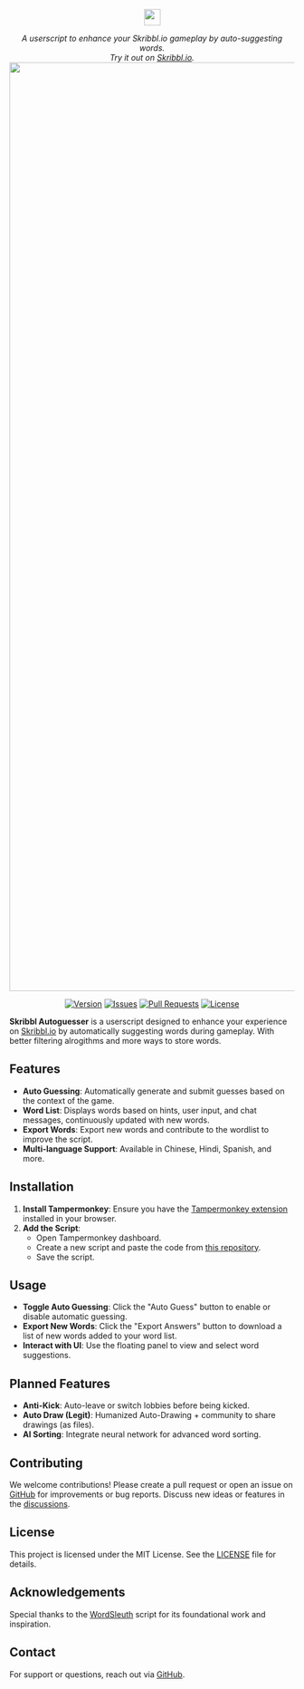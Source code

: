 <p align="center">
  <img src="https://www.google.com/s2/favicons?sz=64&domain=skribbl.io" height="29" />
</p>
<p align="center">
  <i>A userscript to enhance your Skribbl.io gameplay by auto-suggesting words.<br/>Try it out on <a href="https://www.skribbl.io">Skribbl.io</a>.</i>
  <br/>
  <img width="1640" alt="screenshot" src="https://user-images.githubusercontent.com/31465/34380645-bd67f474-eb0b-11e7-8d03-0151c1730654.png">
</p>
<p align="center">
  <a href="https://github.com/zkisaboss/reorderedwordlist" rel="nofollow"><img src="https://img.shields.io/badge/version-1.0-blue.svg" alt="Version"></a>
  <a href="https://github.com/zkisaboss/reorderedwordlist/issues" rel="nofollow"><img src="https://img.shields.io/github/issues/zkisaboss/reorderedwordlist" alt="Issues"></a>
  <a href="https://github.com/zkisaboss/reorderedwordlist/pulls" rel="nofollow"><img src="https://img.shields.io/github/issues-pr/zkisaboss/reorderedwordlist" alt="Pull Requests"></a>
  <a href="https://github.com/zkisaboss/reorderedwordlist/blob/main/LICENSE" rel="nofollow"><img src="https://img.shields.io/github/license/zkisaboss/reorderedwordlist" alt="License"></a>
</p>

**Skribbl Autoguesser** is a userscript designed to enhance your experience on [Skribbl.io](https://www.skribbl.io/) by automatically suggesting words during gameplay. With better filtering alrogithms and more ways to store words.

## Features

- **Auto Guessing**: Automatically generate and submit guesses based on the context of the game.
- **Word List**: Displays words based on hints, user input, and chat messages, continuously updated with new words.
- **Export Words**: Export new words and contribute to the wordlist to improve the script.
- **Multi-language Support**: Available in Chinese, Hindi, Spanish, and more.

## Installation

1. **Install Tampermonkey**: Ensure you have the [Tampermonkey extension](https://www.tampermonkey.net/) installed in your browser.
2. **Add the Script**:
   - Open Tampermonkey dashboard.
   - Create a new script and paste the code from [this repository](https://github.com/zkisaboss/reorderedwordlist).
   - Save the script.

## Usage

- **Toggle Auto Guessing**: Click the "Auto Guess" button to enable or disable automatic guessing.
- **Export New Words**: Click the "Export Answers" button to download a list of new words added to your word list.
- **Interact with UI**: Use the floating panel to view and select word suggestions.

## Planned Features

- **Anti-Kick**: Auto-leave or switch lobbies before being kicked.
- **Auto Draw (Legit)**: Humanized Auto-Drawing + community to share drawings (as files).
- **AI Sorting**: Integrate neural network for advanced word sorting.

## Contributing

We welcome contributions! Please create a pull request or open an issue on [GitHub](https://github.com/zkisaboss/reorderedwordlist) for improvements or bug reports. Discuss new ideas or features in the [discussions](https://github.com/zkisaboss/reorderedwordlist/discussions).

## License

This project is licensed under the MIT License. See the [LICENSE](LICENSE) file for details.

## Acknowledgements

Special thanks to the [WordSleuth](https://github.com/zkisaboss/reorderedwordlist) script for its foundational work and inspiration.

## Contact

For support or questions, reach out via [GitHub](https://github.com/zkisaboss/reorderedwordlist).

